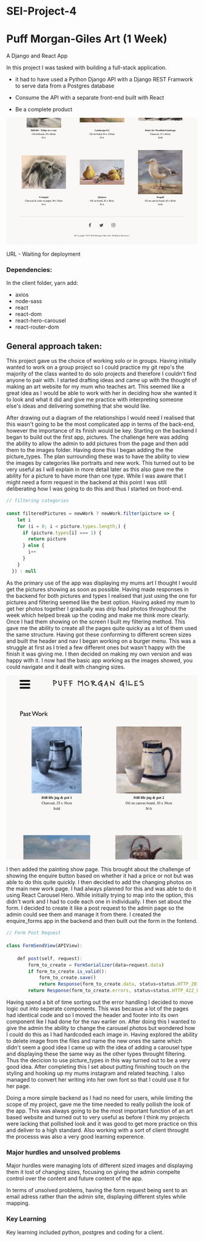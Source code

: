 # SEI-Project-4

# Puff Morgan-Giles Art (1 Week)

A Django and React App

In this project I was tasked with building a full-stack application.

- it had to have used a Python Django API with a Django REST Framwork to serve data from a Postgres database

- Consume the API with a separate front-end built with React

- Be a complete product


![Picture](tablet-size.png)


URL - Waiting for deployment

### Dependencies:

In the client folder, yarn add:

- axios
- node-sass
- react
- react-dom
- react-hero-carousel
- react-router-dom


## General approach taken:

This project gave us the choice of working solo or in groups. Having initially wanted to work on a group project so I could practice my git repo's the majority of the class wanted to do solo projects and therefore I couldn't find anyone to pair with. I started drafting ideas and came up with the thought of making an art website for my mum who teaches art. This seemed like a great idea as I would be able to work with her in deciding how she wanted it to look and what it did and give me practice with interpreting someone else's ideas and delivering something that she would like.

After drawing out a diagram of the relationships I would need I realised that this wasn't going to be the most complicated app in terms of the back-end, however the importance of its finish would be key. Starting on the backend I began to build out the first app, pictures. The challenge here was adding the ability to allow the admin to add pictures from the page and then add them to the images folder. Having done this I began adding the the picture_types. The plan surrounding these was to have the ability to view the images by categories like portraits and new work. This turned out to be very useful as I will explain in more detail later as this also gave me the ability for a picture to have more than one type. While I was aware that I might need a form request in the backend at this point I was still deliberating how I was going to do this and thus I started on front-end.

```JavaScript
// filtering categories

const filteredPictures = newWork ? newWork.filter(picture => {
    let i
    for (i = 0; i < picture.types.length;) {
      if (picture.types[i] === 1) {
        return picture
      } else {
        i++
      }
    }
  }) : null
```

As the primary use of the app was displaying my mums art I thought I would get the pictures showing as soon as possible. Having made responses in the backend for both pictures and types I realised that just using the one for pictures and filtering seemed like the best option. Having asked my mum to get her photos together I gradually was drip fead photos throughout the week which helped break up the coding and make me think more clearly. Once I had them showing on the screen I built my filtering method. This gave me the ability to create all the pages quite quicky as a lot of them used the same structure. Having got these conforming to different screen sizes and built the header and nav I began working on a burger menu. This was a struggle at first as I tried a few different ones but wasn't happy with the finish it was giving me. I then decided on making my own version and was happy with it. I now had the basic app working as the images showed, you could navigate and it dealt with changing sizes.

![Picture](p-w-duo-sizing.png)

I then added the painting show page. This brought about the challenge of showing the enquire button based on whether it had a price or not but was able to do this quite quickly. I then decided to add the changing photos on the main new work page. I had always planned for this and was able to do it using React Carousel Hero. While initially trying to map into the option, this didn't work and I had to code each one in individually. I then set about the form. I decided to create it like a post request to the admin page so the admin could see them and manage it from there. I created the enquire_forms app in the backend and then built out the form in the fontend. 

```JavaScript
// Form Post Request

class FormSendView(APIView):

    def post(self, request):
        form_to_create = FormSerializer(data=request.data)
        if form_to_create.is_valid():
            form_to_create.save()
            return Response(form_to_create.data, status=status.HTTP_201_CREATED)
        return Response(form_to_create.errors, status=status.HTTP_422_UNPROCESSABLE_ENTITY)
```

Having spend a bit of time sorting out the error handling I decided to move logic out into seperate components. This was becasue a lot of the pages had identical code and so I moved the header and footer into its own component lke I had done for the nav earlier on. After doing this I wanted to give the admin the ability to change the carousel photos but wondered how I could do this as I had hardcoded each image in. Having explored the ability to delete image from the files and name the new ones the same which didn't seem a good idea I came up with the idea of adding a carousel type and displaying these the same way as the other types throught filtering. Thus the decicion to use picture_types in this way turned out to be a very good idea. After completing this I set about putting finishing touch on the styling and hooking up my mums instagram and related teaching. I also managed to convert her writing into her own font so that I could use it for her page.


Doing a more simple backend as I had no need for users, while limiting the scope of my project, gave me the time needed to really pollish the look of the app. This was always going to be the most important function of an art based website and turned out to very useful as before I think my projects were lacking that pollished look and it was good to get more practice on this and deliver to a high standard. Also working with a sort of client throught the processs was also a very good learning experence.



### Major hurdles and unsolved problems

Major hurdles were managing lots of different sized images and displaying them it lost of changing sizes, focusing on giving the admin compelte control over the content and future content of the app.

In terms of unsolved problems, having the form request being sent to an email adress rather than the admin site, displaying different styles while mapping.

### Key Learning

Key learning included python, postgres and coding for a client.

